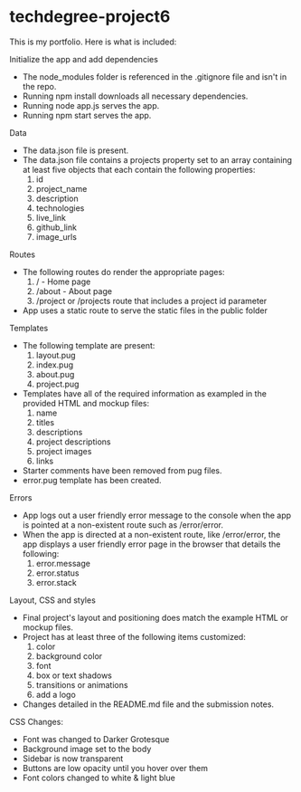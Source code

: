 # techdegree-project6
 This is my portfolio. Here is what is included:
 
Initialize the app and add dependencies
- The node_modules folder is referenced in the .gitignore file and isn't in the repo.
- Running npm install downloads all necessary dependencies.
- Running node app.js serves the app.
- Running npm start serves the app.

Data
- The data.json file is present.
- The data.json file contains a projects property set to an array containing at least five objects that each contain the following properties:
  1) id
  2) project_name
  3) description
  4) technologies
  5) live_link
  6) github_link
  7) image_urls

Routes
- The following routes do render the appropriate pages:
  1) / - Home page
  2) /about - About page
  3) /project or /projects route that includes a project id parameter
- App uses a static route to serve the static files in the public folder

Templates
- The following template are present:
  1) layout.pug
  2) index.pug
  3) about.pug
  4) project.pug
- Templates have all of the required information as exampled in the provided HTML and mockup files:
  1) name
  2) titles
  3) descriptions
  4) project descriptions
  5) project images
  6) links
- Starter comments have been removed from pug files.
- error.pug template has been created.

Errors
- App logs out a user friendly error message to the console when the app is pointed at a non-existent route such as /error/error.
- When the app is directed at a non-existent route, like /error/error, the app displays a user friendly error page in the browser that details the following:
  1) error.message
  2) error.status
  3) error.stack

Layout, CSS and styles
- Final project's layout and positioning does match the example HTML or mockup files.
- Project has at least three of the following items customized:
  1) color
  2) background color
  3) font
  4) box or text shadows
  5) transitions or animations
  6) add a logo
- Changes detailed in the README.md file and the submission notes.
  
CSS Changes:
- Font was changed to Darker Grotesque
- Background image set to the body
- Sidebar is now transparent
- Buttons are low opacity until you hover over them
- Font colors changed to white & light blue
